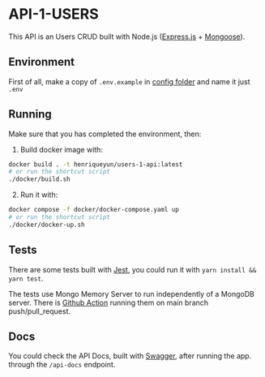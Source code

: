 # API-1-USERS
This API is an Users CRUD built with Node.js ([Express.js](expressjs.com) + [Mongoose](mongoosejs.com)).


## Environment
First of all, make a copy of `.env.example` in [config folder](./config/) and name it just `.env`

## Running

Make sure that you has completed the environment, then:

1. Build docker image with:
```sh
docker build . -t henriqueyun/users-1-api:latest
# or run the shortcut script
./docker/build.sh
```

2. Run it with:
```sh
docker compose -f docker/docker-compose.yaml up
# or run the shortcut script
./docker/docker-up.sh
```

## Tests

There are some tests built with [Jest](jestjs.io), you could run it with `yarn install && yarn test`.

The tests use Mongo Memory Server to run independently of a MongoDB server. There is [Github Action](./.github/workflows/action.yml) running them on main branch push/pull_request.

## Docs

You could check the API Docs, built with [Swagger](swagger.io), after running the app. through the `/api-docs` endpoint.
